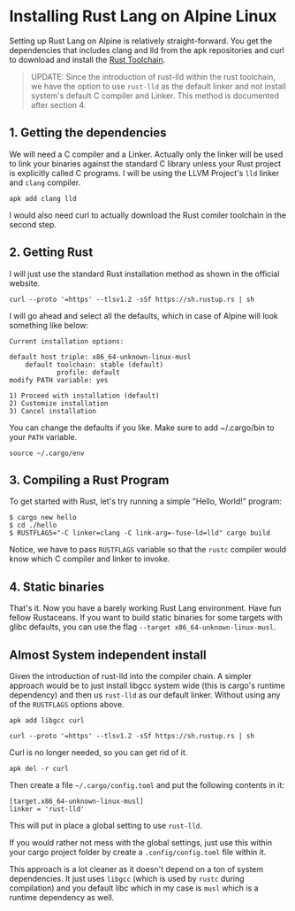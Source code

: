 # Installing Rust Lang on Alpine Linux
Setting up Rust Lang on Alpine is relatively straight-forward. You get the
dependencies that includes clang and lld from the apk repositories and curl to
download and install the [Rust
Toolchain](https://www.rust-lang.org/tools/install).

> UPDATE: Since the introduction of rust-lld within the rust toolchain, we have
the option to use `rust-lld` as the default linker and not install system's
default C compiler and Linker. This method is documented after section 4.

## 1. Getting the dependencies
We will need a C compiler and a Linker. Actually only the linker will be used to
link your binaries against the standard C library unless your Rust project is
explicitly called C programs. I will be using the LLVM Project's `lld` linker
and `clang` compiler.
```
apk add clang lld
```
I would also need curl to actually download the Rust comiler toolchain in the
second step.
## 2. Getting Rust
I will just use the standard Rust installation method as shown in the official
website.
```
curl --proto '=https' --tlsv1.2 -sSf https://sh.rustup.rs | sh
```
I will go ahead and select all the defaults, which in case of Alpine will look
something like below:
```
Current installation options:

default host triple: x86_64-unknown-linux-musl
    default toolchain: stable (default)
            profile: default
modify PATH variable: yes

1) Proceed with installation (default)
2) Customize installation
3) Cancel installation
```

You can change the defaults if you like. Make sure to add ~/.cargo/bin to your
`PATH` variable.

```
source ~/.cargo/env
```

## 3. Compiling a Rust Program
To get started with Rust, let's try running a simple "Hello, World!" program:
```
$ cargo new hello
$ cd ./hello
$ RUSTFLAGS="-C linker=clang -C link-arg=-fuse-ld=lld" cargo build
```

Notice, we have to pass `RUSTFLAGS` variable so that the `rustc` compiler would
know which C compiler and linker to invoke.

## 4. Static binaries
That's it. Now you have a barely working Rust Lang environment. Have fun fellow
Rustaceans. If you want to build static binaries for some targets with glibc
defaults, you can use the flag `--target x86_64-unknown-linux-musl`.


## Almost System independent install
Given the introduction of rust-lld into the compiler chain. A simpler approach
would be to just install libgcc system wide (this is cargo's runtime dependency)
and then us `rust-lld` as our default linker. Without using any of the
`RUSTFLAGS` options above.

```
apk add libgcc curl
```

```
curl --proto '=https' --tlsv1.2 -sSf https://sh.rustup.rs | sh
```

Curl is no longer needed, so you can get rid of it.
```
apk del -r curl
```

Then create a file `~/.cargo/config.toml` and put the following contents in it:

```
[target.x86_64-unknown-linux-musl]
linker = 'rust-lld'
```
This will put in place a global setting to use `rust-lld`.

If you would rather not mess with the global settings, just use this within
your cargo project folder by create a `.config/config.toml` file within it.

This approach is a lot cleaner as it doesn't depend on a ton of system
dependencies. It just uses `libgcc` (which is used by `rustc` during
compilation) and you default libc which in my case is
`musl` which is a runtime dependency as well.
